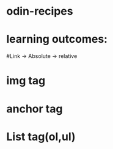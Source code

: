 # odin-recipes

# learning outcomes: 
  #Link 
    -> Absolute 
    -> relative 
  # img tag 
  # anchor tag 
  # List tag(ol,ul)

